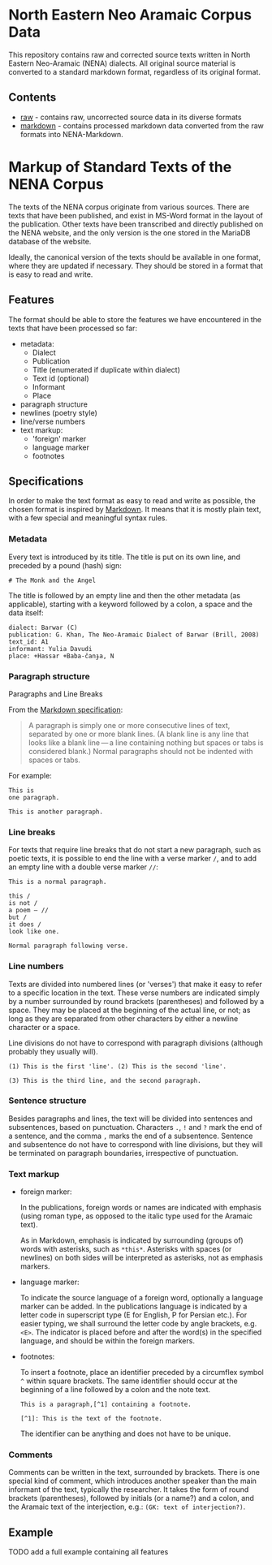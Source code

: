 # North Eastern Neo Aramaic Corpus Data

This repository contains raw and corrected source texts written in North Eastern Neo-Aramaic (NENA) dialects. All original source material is converted to a standard markdown format, regardless of its original format. 

## Contents

* [raw](raw) - contains raw, uncorrected source data in its diverse formats
* [markdown](markdown) - contains processed markdown data converted from the raw formats into NENA-Markdown.


# Markup of Standard Texts of the NENA Corpus

The texts of the NENA corpus originate from various sources.
There are texts that have been published, and exist in MS-Word
format in the layout of the publication.
Other texts have been transcribed and directly published on
the NENA website, and the only version is the one stored
in the MariaDB database of the website.

Ideally, the canonical version of the texts should be available
in one format, where they are updated if necessary.
They should be stored in a format that is easy to read and write.

## Features

The format should be able to store the features we have encountered
in the texts that have been processed so far:

- metadata:
  - Dialect
  - Publication
  - Title (enumerated if duplicate within dialect)
  - Text id (optional)
  - Informant
  - Place
- paragraph structure
- newlines (poetry style)
- line/verse numbers
- text markup:
  - 'foreign' marker
  - language marker
  - footnotes

## Specifications

In order to make the text format as easy to read and write as possible,
the chosen format is inspired by
[Markdown](https://daringfireball.net/projects/markdown/syntax).
It means that it is mostly plain text, with a few special and meaningful
syntax rules.

### Metadata

Every text is introduced by its title. The title is put on its own line,
and preceded by a pound (hash) sign:

    # The Monk and the Angel

The title is followed by an empty line and then the other metadata
(as applicable), starting with a keyword followed by a colon, a space
and the data itself:

    dialect: Barwar (C)
    publication: G. Khan, The Neo-Aramaic Dialect of Barwar (Brill, 2008)
    text_id: A1
    informant: Yulia Davudi
    place: +Hassar +Baba-čanɟa, N

### Paragraph structure

Paragraphs and Line Breaks

From the [Markdown specification](https://daringfireball.net/projects/markdown/syntax):

> A paragraph is simply one or more consecutive lines of text,
> separated by one or more blank lines. (A blank line is any line
> that looks like a blank line — a line containing nothing but spaces
> or tabs is considered blank.)
> Normal paragraphs should not be indented with spaces or tabs.

For example:

    This is
    one paragraph.
    
    This is another paragraph.

### Line breaks

For texts that require line breaks that do not start a new paragraph,
such as poetic texts, it is possible to end the line with a verse marker `/`,
and to add an empty line with a double verse marker `//`:

    This is a normal paragraph.
   
    this /
    is not /
    a poem — //
    but /
    it does /
    look like one.

    Normal paragraph following verse.

### Line numbers

Texts are divided into numbered lines (or 'verses') that make it easy
to refer to a specific location in the text.
These verse numbers are indicated simply by a number surrounded by
round brackets (parentheses) and followed by a space.
They may be placed at the beginning of the actual line, or not; as long
as they are separated from other characters by either a newline character
or a space.

Line divisions do not have to correspond with paragraph divisions
(although probably they usually will).

    (1) This is the first 'line'. (2) This is the second 'line'.

    (3) This is the third line, and the second paragraph.

### Sentence structure

Besides paragraphs and lines, the text will be divided into sentences
and subsentences, based on punctuation. Characters `.`, `!` and `?`
mark the end of a sentence, and the comma `,` marks the end of a
subsentence. Sentence and subsentence do not have to correspond with
line divisions, but they will be terminated on paragraph boundaries,
irrespective of punctuation.

### Text markup

- foreign marker:
  
  In the publications, foreign words or names are indicated with
  emphasis (using roman type, as opposed to the italic type used
  for the Aramaic text).
  
  As in Markdown, emphasis is indicated by surrounding (groups of)
  words with asterisks, such as `*this*`. Asterisks with spaces
  (or newlines) on both sides will be interpreted as asterisks,
  not as emphasis markers.

- language marker:

  To indicate the source language of a foreign word, optionally
  a language marker can be added. In the publications language
  is indicated by a letter code in superscript type (E for English,
  P for Persian etc.). For easier typing, we shall surround the
  letter code by angle brackets, e.g. `<E>`. The indicator is
  placed before and after the word(s) in the specified language,
  and should be within the foreign markers.
  
- footnotes:

  To insert a footnote, place an identifier preceded by a
  circumflex symbol `^` within square brackets. The same
  identifier should occur at the beginning of a line followed
  by a colon and the note text.

      This is a paragraph,[^1] containing a footnote.
      
      [^1]: This is the text of the footnote.

  The identifier can be anything and does not have to be unique.

### Comments

Comments can be written in the text, surrounded by brackets.
There is one special kind of comment, which introduces another
speaker than the main informant of the text, typically the
researcher. It takes the form of round brackets (parentheses),
followed by initials (or a name?) and a colon, and the Aramaic
text of the interjection, e.g.: `(GK: text of interjection?)`.

## Example

TODO add a full example containing all features

